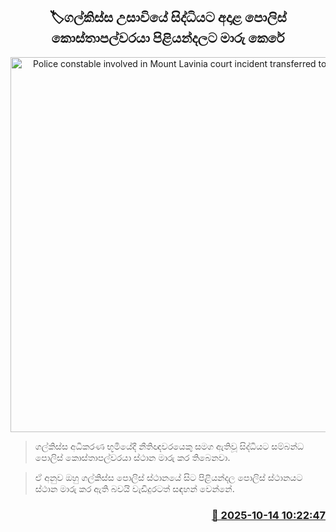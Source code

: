 <p align='center'><b><h2 align='center' title='Police constable involved in Mount Lavinia court incident transferred to Piliyandala'>🏷ගල්කිස්ස උසාවියේ සිද්ධියට අදාළ පොලිස් කොස්තාපල්වරයා පිළියන්දලට මාරු කෙරේ</h2></b></p>
<p align='center'><img src='https://helakuru.sgp1.cdn.digitaloceanspaces.com/esana/images/lib/galkissa-film.jpg' width='600' alt='Police constable involved in Mount Lavinia court incident transferred to Piliyandala'></p>

> ගල්කිස්ස අධිකරණ භූමියේදී නීතිඥවරයෙකු සමග ඇතිවූ සිද්ධියට සම්බන්ධ පොලිස් කොස්තාපල්වරයා ස්ථාන මාරු කර තිබෙනවා.

> ඒ අනුව ඔහු ගල්කිස්ස පොලිස් ස්ථානයේ සිට පිළියන්දල පොලිස් ස්ථානයට ස්ථාන මාරු කර ඇති බවයි වැඩිදුරටත් සඳහන් වෙන්නේ.



<h3 align='right'><a href='https://www.helakuru.lk/esana/p/114468/'>📅 2025-10-14 10:22:47</a></h3>
